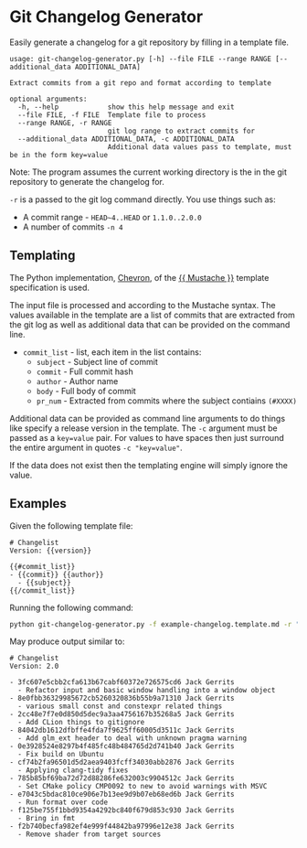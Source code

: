 # Git Changelog Generator
Easily generate a changelog for a git repository by filling in a template file.

```
usage: git-changelog-generator.py [-h] --file FILE --range RANGE [--additional_data ADDITIONAL_DATA]

Extract commits from a git repo and format according to template

optional arguments:
  -h, --help            show this help message and exit
  --file FILE, -f FILE  Template file to process
  --range RANGE, -r RANGE
                        git log range to extract commits for
  --additional_data ADDITIONAL_DATA, -c ADDITIONAL_DATA
                        Additional data values pass to template, must be in the form key=value
```

Note: The program assumes the current working directory is the in the git repository to generate the changelog for.

`-r` is a passed to the git log command directly. You use things such as:
- A commit range - `HEAD~4..HEAD` or `1.1.0..2.0.0`
- A number of commits `-n 4`


## Templating
The Python implementation, [Chevron](https://github.com/noahmorrison/chevron), of the [{{ Mustache }}](https://mustache.github.io/) template specification is used.

The input file is processed and according to the Mustache syntax. The values available in the template are a list of commits that are extracted from the git log as well as additional data that can be provided on the command line.

- `commit_list` - list, each item in the list contains:
    - `subject` - Subject line of commit
    - `commit` - Full commit hash
    - `author` - Author name
    - `body` - Full body of commit
    - `pr_num` - Extracted from commits where the subject contiains `(#XXXX)`

Additional data can be provided as command line arguments to do things like specify a release version in the template. The `-c` argument must be passed as a `key=value` pair. For values to have spaces then just surround the entire argument in quotes `-c "key=value"`.

If the data does not exist then the templating engine will simply ignore the value.

## Examples

Given the following template file:
```
# Changelist
Version: {{version}}

{{#commit_list}}
- {{commit}} {{author}}
  - {{subject}}
{{/commit_list}}
```

Running the following command:
```sh
python git-changelog-generator.py -f example-changelog.template.md -r "HEAD~10..HEAD" -c version=2.0
```

May produce output similar to:
```
# Changelist
Version: 2.0

- 3fc607e5cbb2cfa613b67cabf60372e726575cd6 Jack Gerrits
  - Refactor input and basic window handling into a window object
- 8e0fbb36329985672cb5260320836b55b9a71310 Jack Gerrits
  - various small const and constexpr related things
- 2cc48e7f7e0d850d5dec9a3aa4756167b35268a5 Jack Gerrits
  - Add CLion things to gitignore
- 84042db1612dfbffe4fda7f9625ff60005d3511c Jack Gerrits
  - Add glm_ext header to deal with unknown pragma warning
- 0e3928524e8297b4f485fc48b484765d2d741b40 Jack Gerrits
  - Fix build on Ubuntu
- cf74b2fa96501d5d2aea9403fcff34030abb2876 Jack Gerrits
  - Applying clang-tidy fixes
- 785b85bf69ba72d72d88286fe632003c9904512c Jack Gerrits
  - Set CMake policy CMP0092 to new to avoid warnings with MSVC
- e7043c5bdac810ce906e7b13ee9d9b07eb68ed6b Jack Gerrits
  - Run format over code
- f125be755f1bbd9354a4292bc840f679d853c930 Jack Gerrits
  - Bring in fmt
- f2b740becfa982ef4e999f44842ba97996e12e38 Jack Gerrits
  - Remove shader from target sources
```